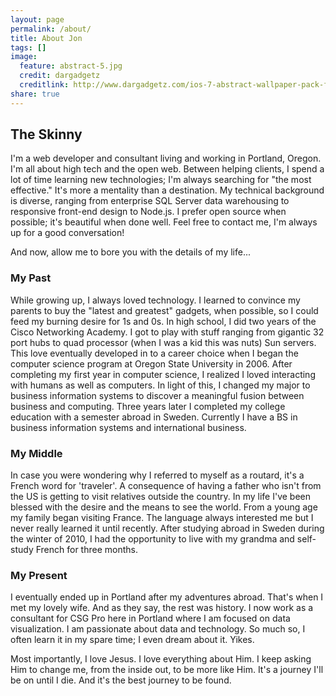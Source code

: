 ```yaml
---
layout: page
permalink: /about/
title: About Jon
tags: []
image:
  feature: abstract-5.jpg
  credit: dargadgetz
  creditlink: http://www.dargadgetz.com/ios-7-abstract-wallpaper-pack-for-iphone-5-and-ipod-touch-retina/
share: true
---
```


## The Skinny 

I'm a web developer and consultant living and working in Portland,
Oregon. I'm all about high tech and the open web. Between helping clients, I
spend a lot of time learning new technologies; I'm always searching for "the
most effective." It's more a mentality than a destination. My technical
background is diverse, ranging from enterprise SQL Server data warehousing to
responsive front-end design to Node.js. I prefer open source when possible;
it's beautiful when done well. Feel free to contact me, I'm always up for a
good conversation!

And now, allow me to bore you with the details of my life...


### My Past

While growing up, I always loved technology. I learned to convince my parents
to buy the "latest and greatest" gadgets, when possible, so I could feed my burning
desire for 1s and 0s. In high school, I did two years of the Cisco Networking
Academy. I got to play with stuff ranging from gigantic 32 port hubs to quad
processor (when I was a kid this was nuts) Sun servers. This love eventually
developed in to a career choice when I began the computer science program at
Oregon State University in 2006. After completing my first year in computer
science, I realized I loved interacting with humans as well as computers. In
light of this, I changed my major to business information systems to discover a
meaningful fusion between business and computing. Three years later I completed
my college education with a semester abroad in Sweden. Currently I have a BS in
business information systems and international business.


### My Middle 

In case you were wondering why I referred to myself as a routard, it's a French
word for 'traveler'. A consequence of having a father who isn't from the US is
getting to visit relatives outside the country. In my life I've been blessed
with the desire and the means to see the world. From a young age my family
began visiting France. The language always interested me but I never really
learned it until recently. After studying abroad in Sweden during the winter of
2010, I had the opportunity to live with my grandma and self-study French for
three months.


### My Present 

I eventually ended up in Portland after my adventures
abroad. That's when I met my lovely wife. And as they say, the rest was
history. I now work as a consultant for CSG Pro here in Portland where I am
focused on data visualization. I am passionate about data and technology. So
much so, I often learn it in my spare time; I even dream about it. Yikes.

Most importantly, I love Jesus. I love everything about Him. I keep asking Him
to change me, from the inside out, to be more like Him. It's a journey I'll be
on until I die. And it's the best journey to be found.

